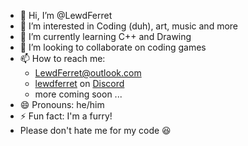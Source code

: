 - 👋 Hi, I’m @LewdFerret
- 👀 I’m interested in Coding (duh), art, music and more
- 🌱 I’m currently learning C++ and Drawing
- 💞️ I’m looking to collaborate on coding games
- 📫 How to reach me:
  - [LewdFerret@outlook.com](mailto:LewdFerret@outlook.com)
  - [lewdferret](https://discord.com/users/1223673284449534013) on [Discord](https://discord.com/)
  - more coming soon ...
- 😄 Pronouns: he/him
- ⚡ Fun fact: I'm a furry!
- Please don't hate me for my code 😆

<!---
LewdFerret/LewdFerret is a ✨ special ✨ repository because its `README.md` (this file) appears on your GitHub profile.
You can click the Preview link to take a look at your changes.
--->
